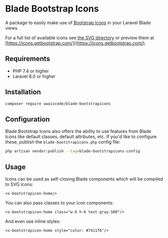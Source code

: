 # Blade Bootstrap Icons

A package to easily make use of [Bootstrap Icons](https://icons.getbootstrap.com/) in your Laravel Blade views.

For a full list of available icons see [the SVG directory](resources/svg) or preview them at [https://icons.getbootstrap.com/]((https://icons.getbootstrap.com/).

## Requirements

- PHP 7.4 or higher
- Laravel 8.0 or higher

## Installation

```bash
composer require uwaiscode/blade-bootstrapicons
```

## Configuration

Blade Bootstrap Icons also offers the ability to use features from Blade Icons like default classes, default attributes, etc. If you'd like to configure these, publish the `blade-bootstrapicons.php` config file:

```bash
php artisan vendor:publish --tag=blade-bootstrapicons-config
```

## Usage

Icons can be used as self-closing Blade components which will be compiled to SVG icons:

```blade
<x-bootstrapicon-home/>
```

You can also pass classes to your icon components:

```blade
<x-bootstrapicon-home class="w-6 h-6 text-gray-500"/>
```

And even use inline styles:

```blade
<x-bootstrapicon-home style="color: #7411f6"/>
```